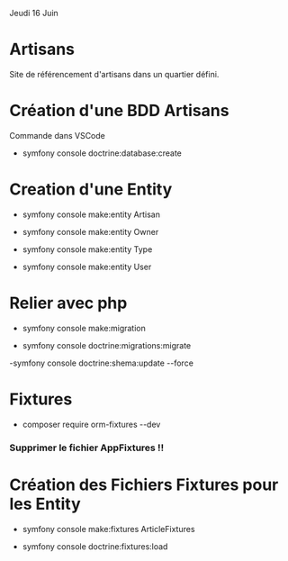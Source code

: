 Jeudi 16 Juin

# Artisans
Site de référencement d'artisans dans un quartier défini.

# Création d'une BDD Artisans

Commande dans VSCode

- symfony console doctrine:database:create

# Creation d'une Entity

- symfony console make:entity Artisan

- symfony console make:entity Owner

- symfony console make:entity Type

- symfony console make:entity User

# Relier avec php

- symfony console make:migration

- symfony console doctrine:migrations:migrate

 -symfony console doctrine:shema:update --force

# Fixtures

- composer require orm-fixtures --dev

### Supprimer le fichier AppFixtures !!

# Création des Fichiers Fixtures pour les Entity

- symfony console make:fixtures ArticleFixtures

- symfony console doctrine:fixtures:load



